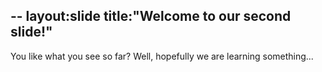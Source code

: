 --
layout:slide
title:"Welcome to our second slide!"
--
You like what you see so far?
Well, hopefully we are learning something...
